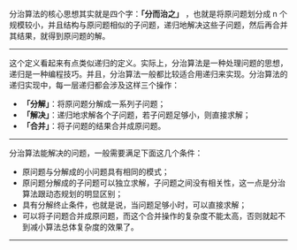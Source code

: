 分治算法的核心思想其实就是四个字：**「分而治之」** ，也就是将原问题划分成 n 个规模较小，并且结构与原问题相似的子问题，递归地解决这些子问题，然后再合并其结果，就得到原问题的解。

-----------------

这个定义看起来有点类似递归的定义。实际上，分治算法是一种处理问题的思想，递归是一种编程技巧。并且，分治算法一般都比较适合用递归来实现。分治算法的递归实现中，每一层递归都会涉及这样三个操作：

+ **「分解」**：将原问题分解成一系列子问题；
+ **「解决」**：递归地求解各个子问题，若子问题足够小，则直接求解；
+ **「合并」**：将子问题的结果合并成原问题。

--------------------

分治算法能解决的问题，一般需要满足下面这几个条件：

+ 原问题与分解成的小问题具有相同的模式；
+ 原问题分解成的子问题可以独立求解，子问题之间没有相关性，这一点是分治算法跟动态规划的明显区别；
+ 具有分解终止条件，也就是说，当问题足够小时，可以直接求解；
+ 可以将子问题合并成原问题，而这个合并操作的复杂度不能太高，否则就起不到减小算法总体复杂度的效果了。

-------------------